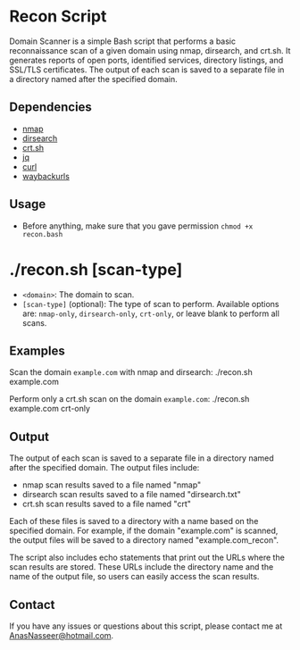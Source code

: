 # Recon Script
Domain Scanner is a simple Bash script that performs a basic reconnaissance scan of a given domain using nmap, dirsearch, and crt.sh. It generates reports of open ports, identified services, directory listings, and SSL/TLS certificates. The output of each scan is saved to a separate file in a directory named after the specified domain.

## Dependencies

- [nmap](https://nmap.org/)
- [dirsearch](https://github.com/maurosoria/dirsearch)
- [crt.sh](https://crt.sh/)
- [jq](https://stedolan.github.io/jq/)
- [curl](https://curl.se/)
- [waybackurls](https://github.com/tomnomnom/waybackurls)

## Usage
- Before anything, make sure that you gave permission `chmod +x recon.bash`

# ./recon.sh <domain> [scan-type]
- `<domain>`: The domain to scan.
- `[scan-type]` (optional): The type of scan to perform. Available options are: `nmap-only`, `dirsearch-only`, `crt-only`, or leave blank to perform all scans.

## Examples

Scan the domain `example.com` with nmap and dirsearch:
./recon.sh example.com

Perform only a crt.sh scan on the domain `example.com`:
./recon.sh example.com crt-only

## Output

The output of each scan is saved to a separate file in a directory named after the specified domain. The output files include:

- nmap scan results saved to a file named "nmap"
- dirsearch scan results saved to a file named "dirsearch.txt"
- crt.sh scan results saved to a file named "crt"

Each of these files is saved to a directory with a name based on the specified domain. For example, if the domain "example.com" is scanned, the output files will be saved to a directory named "example.com_recon".

The script also includes echo statements that print out the URLs where the scan results are stored. These URLs include the directory name and the name of the output file, so users can easily access the scan results.

## Contact

If you have any issues or questions about this script, please contact me at AnasNasseer@hotmail.com.
